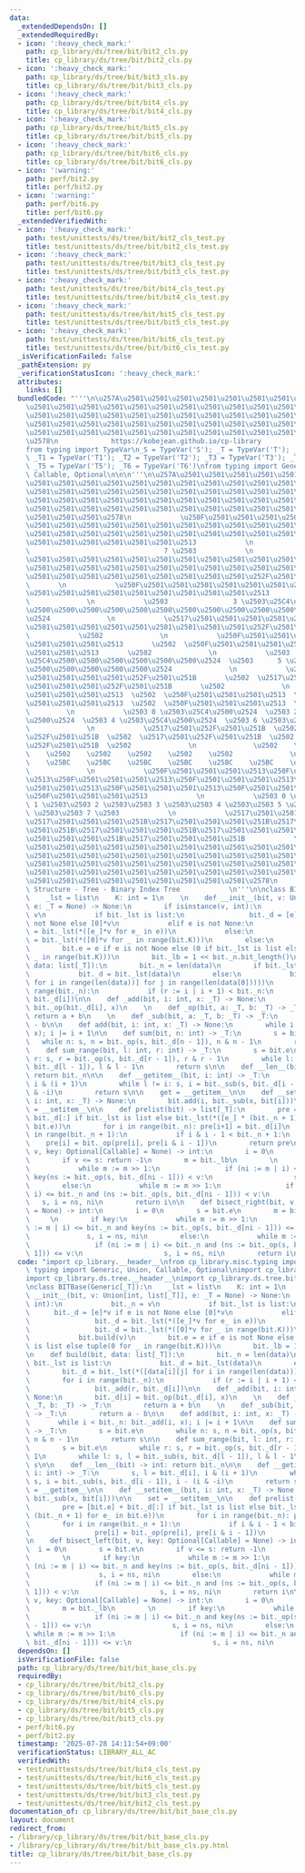 ```yaml
---
data:
  _extendedDependsOn: []
  _extendedRequiredBy:
  - icon: ':heavy_check_mark:'
    path: cp_library/ds/tree/bit/bit2_cls.py
    title: cp_library/ds/tree/bit/bit2_cls.py
  - icon: ':heavy_check_mark:'
    path: cp_library/ds/tree/bit/bit3_cls.py
    title: cp_library/ds/tree/bit/bit3_cls.py
  - icon: ':heavy_check_mark:'
    path: cp_library/ds/tree/bit/bit4_cls.py
    title: cp_library/ds/tree/bit/bit4_cls.py
  - icon: ':heavy_check_mark:'
    path: cp_library/ds/tree/bit/bit5_cls.py
    title: cp_library/ds/tree/bit/bit5_cls.py
  - icon: ':heavy_check_mark:'
    path: cp_library/ds/tree/bit/bit6_cls.py
    title: cp_library/ds/tree/bit/bit6_cls.py
  - icon: ':warning:'
    path: perf/bit2.py
    title: perf/bit2.py
  - icon: ':warning:'
    path: perf/bit6.py
    title: perf/bit6.py
  _extendedVerifiedWith:
  - icon: ':heavy_check_mark:'
    path: test/unittests/ds/tree/bit/bit2_cls_test.py
    title: test/unittests/ds/tree/bit/bit2_cls_test.py
  - icon: ':heavy_check_mark:'
    path: test/unittests/ds/tree/bit/bit3_cls_test.py
    title: test/unittests/ds/tree/bit/bit3_cls_test.py
  - icon: ':heavy_check_mark:'
    path: test/unittests/ds/tree/bit/bit4_cls_test.py
    title: test/unittests/ds/tree/bit/bit4_cls_test.py
  - icon: ':heavy_check_mark:'
    path: test/unittests/ds/tree/bit/bit5_cls_test.py
    title: test/unittests/ds/tree/bit/bit5_cls_test.py
  - icon: ':heavy_check_mark:'
    path: test/unittests/ds/tree/bit/bit6_cls_test.py
    title: test/unittests/ds/tree/bit/bit6_cls_test.py
  _isVerificationFailed: false
  _pathExtension: py
  _verificationStatusIcon: ':heavy_check_mark:'
  attributes:
    links: []
  bundledCode: "'''\n\u257A\u2501\u2501\u2501\u2501\u2501\u2501\u2501\u2501\u2501\u2501\
    \u2501\u2501\u2501\u2501\u2501\u2501\u2501\u2501\u2501\u2501\u2501\u2501\u2501\
    \u2501\u2501\u2501\u2501\u2501\u2501\u2501\u2501\u2501\u2501\u2501\u2501\u2501\
    \u2501\u2501\u2501\u2501\u2501\u2501\u2501\u2501\u2501\u2501\u2501\u2501\u2501\
    \u2501\u2501\u2501\u2501\u2501\u2501\u2501\u2501\u2501\u2501\u2501\u2501\u2501\
    \u2578\n             https://kobejean.github.io/cp-library               \n'''\n\
    from typing import TypeVar\n_S = TypeVar('S'); _T = TypeVar('T'); _U = TypeVar('U');\
    \ _T1 = TypeVar('T1'); _T2 = TypeVar('T2'); _T3 = TypeVar('T3'); _T4 = TypeVar('T4');\
    \ _T5 = TypeVar('T5'); _T6 = TypeVar('T6')\nfrom typing import Generic, Union,\
    \ Callable, Optional\n\n\n'''\n\u257A\u2501\u2501\u2501\u2501\u2501\u2501\u2501\
    \u2501\u2501\u2501\u2501\u2501\u2501\u2501\u2501\u2501\u2501\u2501\u2501\u2501\
    \u2501\u2501\u2501\u2501\u2501\u2501\u2501\u2501\u2501\u2501\u2501\u2501\u2501\
    \u2501\u2501\u2501\u2501\u2501\u2501\u2501\u2501\u2501\u2501\u2501\u2501\u2501\
    \u2501\u2501\u2501\u2501\u2501\u2501\u2501\u2501\u2501\u2501\u2501\u2501\u2501\
    \u2501\u2501\u2501\u2578\n            \u250F\u2501\u2501\u2501\u2501\u2501\u2501\
    \u2501\u2501\u2501\u2501\u2501\u2501\u2501\u2501\u2501\u2501\u2501\u2501\u2501\
    \u2501\u2501\u2501\u2501\u2501\u2501\u2501\u2501\u2501\u2501\u2501\u2501\u2501\
    \u2501\u2501\u2501\u2501\u2501\u2501\u2513            \n            \u2503   \
    \                                 7 \u2503            \n            \u2517\u2501\
    \u2501\u2501\u2501\u2501\u2501\u2501\u2501\u2501\u2501\u2501\u2501\u2501\u2501\
    \u2501\u2501\u2501\u2501\u2501\u2501\u2501\u2501\u2501\u2501\u2501\u2501\u2501\
    \u2501\u2501\u2501\u2501\u2501\u2501\u2501\u2501\u2501\u252F\u2501\u251B     \
    \       \n            \u250F\u2501\u2501\u2501\u2501\u2501\u2501\u2501\u2501\u2501\
    \u2501\u2501\u2501\u2501\u2501\u2501\u2501\u2501\u2501\u2513                 \u2502\
    \              \n            \u2503                3 \u2503\u25C4\u2500\u2500\u2500\
    \u2500\u2500\u2500\u2500\u2500\u2500\u2500\u2500\u2500\u2500\u2500\u2500\u2500\
    \u2524              \n            \u2517\u2501\u2501\u2501\u2501\u2501\u2501\u2501\
    \u2501\u2501\u2501\u2501\u2501\u2501\u2501\u2501\u2501\u252F\u2501\u251B     \
    \            \u2502              \n            \u250F\u2501\u2501\u2501\u2501\u2501\
    \u2501\u2501\u2501\u2513       \u2502  \u250F\u2501\u2501\u2501\u2501\u2501\u2501\
    \u2501\u2501\u2513       \u2502              \n            \u2503      1 \u2503\
    \u25C4\u2500\u2500\u2500\u2500\u2500\u2500\u2524  \u2503      5 \u2503\u25C4\u2500\
    \u2500\u2500\u2500\u2500\u2500\u2524              \n            \u2517\u2501\u2501\
    \u2501\u2501\u2501\u2501\u252F\u2501\u251B       \u2502  \u2517\u2501\u2501\u2501\
    \u2501\u2501\u2501\u252F\u2501\u251B       \u2502              \n            \u250F\
    \u2501\u2501\u2501\u2513  \u2502  \u250F\u2501\u2501\u2501\u2513  \u2502  \u250F\
    \u2501\u2501\u2501\u2513  \u2502  \u250F\u2501\u2501\u2501\u2513  \u2502     \
    \         \n            \u2503 0 \u2503\u25C4\u2500\u2524  \u2503 2 \u2503\u25C4\
    \u2500\u2524  \u2503 4 \u2503\u25C4\u2500\u2524  \u2503 6 \u2503\u25C4\u2500\u2524\
    \              \n            \u2517\u2501\u252F\u2501\u251B  \u2502  \u2517\u2501\
    \u252F\u2501\u251B  \u2502  \u2517\u2501\u252F\u2501\u251B  \u2502  \u2517\u2501\
    \u252F\u2501\u251B  \u2502              \n              \u2502    \u2502    \u2502\
    \    \u2502    \u2502    \u2502    \u2502    \u2502              \n          \
    \    \u25BC    \u25BC    \u25BC    \u25BC    \u25BC    \u25BC    \u25BC    \u25BC\
    \              \n            \u250F\u2501\u2501\u2501\u2513\u250F\u2501\u2501\u2501\
    \u2513\u250F\u2501\u2501\u2501\u2513\u250F\u2501\u2501\u2501\u2513\u250F\u2501\
    \u2501\u2501\u2513\u250F\u2501\u2501\u2501\u2513\u250F\u2501\u2501\u2501\u2513\
    \u250F\u2501\u2501\u2501\u2513            \n            \u2503 0 \u2503\u2503\
    \ 1 \u2503\u2503 2 \u2503\u2503 3 \u2503\u2503 4 \u2503\u2503 5 \u2503\u2503 6\
    \ \u2503\u2503 7 \u2503            \n            \u2517\u2501\u2501\u2501\u251B\
    \u2517\u2501\u2501\u2501\u251B\u2517\u2501\u2501\u2501\u251B\u2517\u2501\u2501\
    \u2501\u251B\u2517\u2501\u2501\u2501\u251B\u2517\u2501\u2501\u2501\u251B\u2517\
    \u2501\u2501\u2501\u251B\u2517\u2501\u2501\u2501\u251B            \n\u257A\u2501\
    \u2501\u2501\u2501\u2501\u2501\u2501\u2501\u2501\u2501\u2501\u2501\u2501\u2501\
    \u2501\u2501\u2501\u2501\u2501\u2501\u2501\u2501\u2501\u2501\u2501\u2501\u2501\
    \u2501\u2501\u2501\u2501\u2501\u2501\u2501\u2501\u2501\u2501\u2501\u2501\u2501\
    \u2501\u2501\u2501\u2501\u2501\u2501\u2501\u2501\u2501\u2501\u2501\u2501\u2501\
    \u2501\u2501\u2501\u2501\u2501\u2501\u2501\u2501\u2501\u2578\n           Data\
    \ Structure - Tree - Binary Index Tree            \n'''\n\nclass BITBase(Generic[_T]):\n\
    \    _lst = list\n    K: int = 1\n    \n    def __init__(bit, v: Union[int, list[_T]],\
    \ e: _T = None) -> None:\n        if isinstance(v, int):\n            bit._n =\
    \ v\n            if bit._lst is list:\n                bit._d = [e]*v if e is\
    \ not None else [0]*v\n            elif e is not None:\n                bit._d\
    \ = bit._lst(*([e_]*v for e_ in e))\n            else:\n                bit._d\
    \ = bit._lst(*([0]*v for _ in range(bit.K)))\n        else:\n            bit.build(v)\n\
    \        bit.e = e if e is not None else (0 if bit._lst is list else tuple(0 for\
    \ _ in range(bit.K)))\n        bit._lb = 1 << bit._n.bit_length()\n\n    def build(bit,\
    \ data: list[_T]):\n        bit._n = len(data)\n        if bit._lst is list:\n\
    \            bit._d = bit._lst(data)\n        else:\n            bit._d = bit._lst(*([data[i][j]\
    \ for i in range(len(data))] for j in range(len(data[0]))))\n        for i in\
    \ range(bit._n):\n            if (r := i | i + 1) < bit._n:\n                bit._add(r,\
    \ bit._d[i])\n\n    def _add(bit, i: int, x: _T) -> None:\n        bit._d[i] =\
    \ bit._op(bit._d[i], x)\n    \n    def _op(bit, a: _T, b: _T) -> _T:\n       \
    \ return a + b\n    \n    def _sub(bit, a: _T, b: _T) -> _T:\n        return a\
    \ - b\n\n    def add(bit, i: int, x: _T) -> None:\n        while i < bit._n: bit._add(i,\
    \ x); i |= i + 1\n\n    def sum(bit, n: int) -> _T:\n        s = bit.e\n     \
    \   while n: s, n = bit._op(s, bit._d[n - 1]), n & n - 1\n        return s\n\n\
    \    def sum_range(bit, l: int, r: int) -> _T:\n        s = bit.e\n        while\
    \ r: s, r = bit._op(s, bit._d[r - 1]), r & r - 1\n        while l: s, l = bit._sub(s,\
    \ bit._d[l - 1]), l & l - 1\n        return s\n\n    def __len__(bit) -> int:\
    \ return bit._n\n\n    def __getitem__(bit, i: int) -> _T:\n        s, l = bit._d[i],\
    \ i & (i + 1)\n        while l != i: s, i = bit._sub(s, bit._d[i - 1]), i - (i\
    \ & -i)\n        return s\n\n    get = __getitem__\n\n    def __setitem__(bit,\
    \ i: int, x: _T) -> None:\n        bit.add(i, bit._sub(x, bit[i]))\n\n    set\
    \ = __setitem__\n\n    def prelist(bit) -> list[_T]:\n        pre = [bit.e] +\
    \ bit._d[:] if bit._lst is list else bit._lst(*([e_] * (bit._n + 1) for e_ in\
    \ bit.e))\n        for i in range(bit._n): pre[i+1] = bit._d[i]\n        for i\
    \ in range(bit._n + 1):\n            if i & i - 1 < bit._n + 1:\n            \
    \    pre[i] = bit._op(pre[i], pre[i & i - 1])\n        return pre\n\n    def bisect_left(bit,\
    \ v, key: Optional[Callable] = None) -> int:\n        i = 0\n        s = bit.e\n\
    \        if v <= s: return -1\n        m = bit._lb\n        \n        if key:\n\
    \            while m := m >> 1:\n                if (ni := m | i) <= bit._n and\
    \ key(ns := bit._op(s, bit._d[ni - 1])) < v:\n                    s, i = ns, ni\n\
    \        else:\n            while m := m >> 1:\n                if (ni := m |\
    \ i) <= bit._n and (ns := bit._op(s, bit._d[ni - 1])) < v:\n                 \
    \   s, i = ns, ni\n        return i\n\n    def bisect_right(bit, v, key: Optional[Callable]\
    \ = None) -> int:\n        i = 0\n        s = bit.e\n        m = bit._lb\n   \
    \     \n        if key:\n            while m := m >> 1:\n                if (ni\
    \ := m | i) <= bit._n and key(ns := bit._op(s, bit._d[ni - 1])) <= v:\n      \
    \              s, i = ns, ni\n        else:\n            while m := m >> 1:\n\
    \                if (ni := m | i) <= bit._n and (ns := bit._op(s, bit._d[ni -\
    \ 1])) <= v:\n                    s, i = ns, ni\n        return i\n"
  code: "import cp_library.__header__\nfrom cp_library.misc.typing import _T\nfrom\
    \ typing import Generic, Union, Callable, Optional\nimport cp_library.ds.__header__\n\
    import cp_library.ds.tree.__header__\nimport cp_library.ds.tree.bit.__header__\n\
    \nclass BITBase(Generic[_T]):\n    _lst = list\n    K: int = 1\n    \n    def\
    \ __init__(bit, v: Union[int, list[_T]], e: _T = None) -> None:\n        if isinstance(v,\
    \ int):\n            bit._n = v\n            if bit._lst is list:\n          \
    \      bit._d = [e]*v if e is not None else [0]*v\n            elif e is not None:\n\
    \                bit._d = bit._lst(*([e_]*v for e_ in e))\n            else:\n\
    \                bit._d = bit._lst(*([0]*v for _ in range(bit.K)))\n        else:\n\
    \            bit.build(v)\n        bit.e = e if e is not None else (0 if bit._lst\
    \ is list else tuple(0 for _ in range(bit.K)))\n        bit._lb = 1 << bit._n.bit_length()\n\
    \n    def build(bit, data: list[_T]):\n        bit._n = len(data)\n        if\
    \ bit._lst is list:\n            bit._d = bit._lst(data)\n        else:\n    \
    \        bit._d = bit._lst(*([data[i][j] for i in range(len(data))] for j in range(len(data[0]))))\n\
    \        for i in range(bit._n):\n            if (r := i | i + 1) < bit._n:\n\
    \                bit._add(r, bit._d[i])\n\n    def _add(bit, i: int, x: _T) ->\
    \ None:\n        bit._d[i] = bit._op(bit._d[i], x)\n    \n    def _op(bit, a:\
    \ _T, b: _T) -> _T:\n        return a + b\n    \n    def _sub(bit, a: _T, b: _T)\
    \ -> _T:\n        return a - b\n\n    def add(bit, i: int, x: _T) -> None:\n \
    \       while i < bit._n: bit._add(i, x); i |= i + 1\n\n    def sum(bit, n: int)\
    \ -> _T:\n        s = bit.e\n        while n: s, n = bit._op(s, bit._d[n - 1]),\
    \ n & n - 1\n        return s\n\n    def sum_range(bit, l: int, r: int) -> _T:\n\
    \        s = bit.e\n        while r: s, r = bit._op(s, bit._d[r - 1]), r & r -\
    \ 1\n        while l: s, l = bit._sub(s, bit._d[l - 1]), l & l - 1\n        return\
    \ s\n\n    def __len__(bit) -> int: return bit._n\n\n    def __getitem__(bit,\
    \ i: int) -> _T:\n        s, l = bit._d[i], i & (i + 1)\n        while l != i:\
    \ s, i = bit._sub(s, bit._d[i - 1]), i - (i & -i)\n        return s\n\n    get\
    \ = __getitem__\n\n    def __setitem__(bit, i: int, x: _T) -> None:\n        bit.add(i,\
    \ bit._sub(x, bit[i]))\n\n    set = __setitem__\n\n    def prelist(bit) -> list[_T]:\n\
    \        pre = [bit.e] + bit._d[:] if bit._lst is list else bit._lst(*([e_] *\
    \ (bit._n + 1) for e_ in bit.e))\n        for i in range(bit._n): pre[i+1] = bit._d[i]\n\
    \        for i in range(bit._n + 1):\n            if i & i - 1 < bit._n + 1:\n\
    \                pre[i] = bit._op(pre[i], pre[i & i - 1])\n        return pre\n\
    \n    def bisect_left(bit, v, key: Optional[Callable] = None) -> int:\n      \
    \  i = 0\n        s = bit.e\n        if v <= s: return -1\n        m = bit._lb\n\
    \        \n        if key:\n            while m := m >> 1:\n                if\
    \ (ni := m | i) <= bit._n and key(ns := bit._op(s, bit._d[ni - 1])) < v:\n   \
    \                 s, i = ns, ni\n        else:\n            while m := m >> 1:\n\
    \                if (ni := m | i) <= bit._n and (ns := bit._op(s, bit._d[ni -\
    \ 1])) < v:\n                    s, i = ns, ni\n        return i\n\n    def bisect_right(bit,\
    \ v, key: Optional[Callable] = None) -> int:\n        i = 0\n        s = bit.e\n\
    \        m = bit._lb\n        \n        if key:\n            while m := m >> 1:\n\
    \                if (ni := m | i) <= bit._n and key(ns := bit._op(s, bit._d[ni\
    \ - 1])) <= v:\n                    s, i = ns, ni\n        else:\n           \
    \ while m := m >> 1:\n                if (ni := m | i) <= bit._n and (ns := bit._op(s,\
    \ bit._d[ni - 1])) <= v:\n                    s, i = ns, ni\n        return i"
  dependsOn: []
  isVerificationFile: false
  path: cp_library/ds/tree/bit/bit_base_cls.py
  requiredBy:
  - cp_library/ds/tree/bit/bit2_cls.py
  - cp_library/ds/tree/bit/bit6_cls.py
  - cp_library/ds/tree/bit/bit4_cls.py
  - cp_library/ds/tree/bit/bit5_cls.py
  - cp_library/ds/tree/bit/bit3_cls.py
  - perf/bit6.py
  - perf/bit2.py
  timestamp: '2025-07-28 14:11:54+09:00'
  verificationStatus: LIBRARY_ALL_AC
  verifiedWith:
  - test/unittests/ds/tree/bit/bit4_cls_test.py
  - test/unittests/ds/tree/bit/bit6_cls_test.py
  - test/unittests/ds/tree/bit/bit5_cls_test.py
  - test/unittests/ds/tree/bit/bit3_cls_test.py
  - test/unittests/ds/tree/bit/bit2_cls_test.py
documentation_of: cp_library/ds/tree/bit/bit_base_cls.py
layout: document
redirect_from:
- /library/cp_library/ds/tree/bit/bit_base_cls.py
- /library/cp_library/ds/tree/bit/bit_base_cls.py.html
title: cp_library/ds/tree/bit/bit_base_cls.py
---
```

